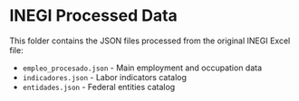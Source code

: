 # INEGI Processed Data

This folder contains the JSON files processed from the original INEGI Excel file:

- `empleo_procesado.json` - Main employment and occupation data
- `indicadores.json` - Labor indicators catalog  
- `entidades.json` - Federal entities catalog
